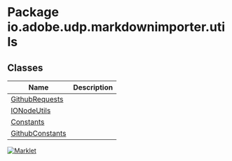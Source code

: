 # Package io.adobe.udp.markdownimporter.utils

## Classes
| Name | Description |
| --- | --- |
| [GithubRequests](GithubRequests.html) |  |
| [IONodeUtils](IONodeUtils.html) |  |
| [Constants](Constants.html) |  |
| [GithubConstants](GithubConstants.html) |  |


[![Marklet](https://img.shields.io/badge/Generated%20by-Marklet-green.svg)](https://github.com/Faylixe/marklet)
